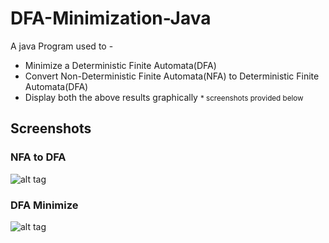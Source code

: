 # DFA-Minimization-Java
A java Program used to  - 
* Minimize a Deterministic Finite Automata(DFA)
* Convert Non-Deterministic Finite Automata(NFA) to Deterministic Finite Automata(DFA)
* Display both the above results graphically <small>* screenshots provided below</small>

## Screenshots

### NFA to DFA

![alt tag](https://github.com/nkg447/DFA-Minimizer/raw/master/screenshots/nfa-dfa.png)
<br/>

### DFA Minimize

![alt tag](https://github.com/nkg447/DFA-Minimizer/raw/master/screenshots/dfa-min.png)
<br/>
